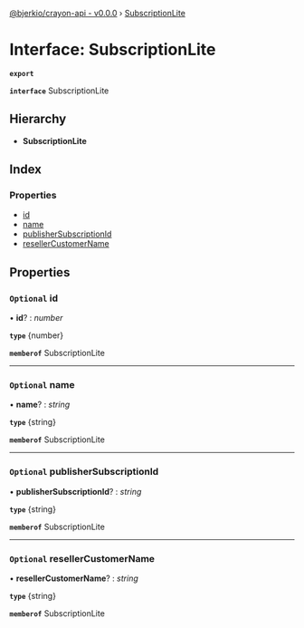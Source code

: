 [@bjerkio/crayon-api - v0.0.0](../README.md) › [SubscriptionLite](subscriptionlite.md)

# Interface: SubscriptionLite

**`export`** 

**`interface`** SubscriptionLite

## Hierarchy

* **SubscriptionLite**

## Index

### Properties

* [id](subscriptionlite.md#optional-id)
* [name](subscriptionlite.md#optional-name)
* [publisherSubscriptionId](subscriptionlite.md#optional-publishersubscriptionid)
* [resellerCustomerName](subscriptionlite.md#optional-resellercustomername)

## Properties

### `Optional` id

• **id**? : *number*

**`type`** {number}

**`memberof`** SubscriptionLite

___

### `Optional` name

• **name**? : *string*

**`type`** {string}

**`memberof`** SubscriptionLite

___

### `Optional` publisherSubscriptionId

• **publisherSubscriptionId**? : *string*

**`type`** {string}

**`memberof`** SubscriptionLite

___

### `Optional` resellerCustomerName

• **resellerCustomerName**? : *string*

**`type`** {string}

**`memberof`** SubscriptionLite
